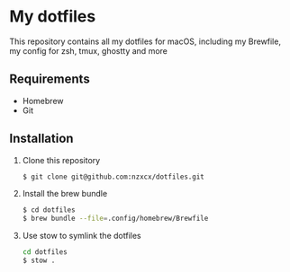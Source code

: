 # My dotfiles

This repository contains all my dotfiles for macOS, including my Brewfile, my config for zsh, tmux, ghostty and more

## Requirements

- Homebrew
- Git

## Installation

1. Clone this repository

   ```sh
   $ git clone git@github.com:nzxcx/dotfiles.git
   ```

2. Install the brew bundle

   ```sh
   $ cd dotfiles
   $ brew bundle --file=.config/homebrew/Brewfile
   ```

3. Use stow to symlink the dotfiles
   ```sh
   cd dotfiles
   $ stow .
   ```
